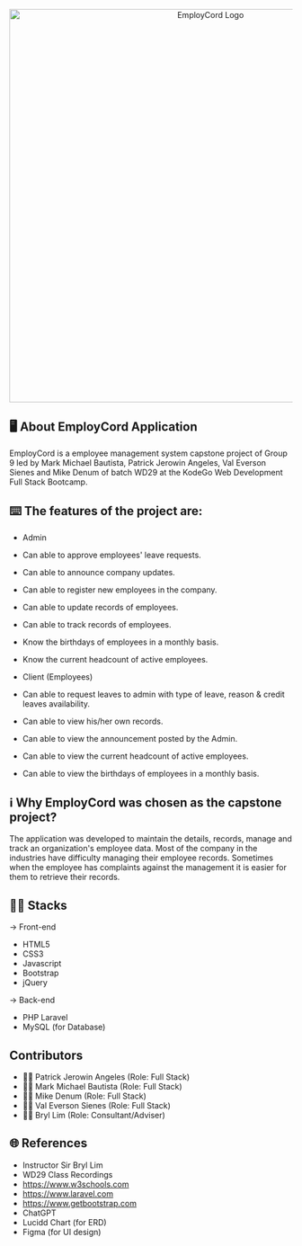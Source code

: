 <p align="center"><a href="https://employcord.kodego.online" target="_blank"><img src="https://i.ibb.co/RDTD95Z/logo.png" width="700" alt="EmployCord Logo"></a></p>

<p align="center">

</p>

## 🖥️ About EmployCord Application

EmployCord is a employee management system capstone project of Group 9 led by Mark Michael Bautista, Patrick Jerowin Angeles, Val Everson Sienes and Mike Denum of batch WD29 at the KodeGo Web Development Full Stack Bootcamp.

## ⌨️ The features of the project are:

- Admin
- Can able to approve employees' leave requests. 
- Can able to announce company updates.
- Can able to register new employees in the company.
- Can able to update records of employees.
- Can able to track records of employees. 
- Know the birthdays of employees in a monthly basis.
- Know the current headcount of active employees.

- Client (Employees)
- Can able to request leaves to admin with type of leave, reason & credit leaves availability.
- Can able to view his/her own records.
- Can able to view the announcement posted by the Admin.
- Can able to view the current headcount of active employees.
- Can able to view the birthdays of employees in a monthly basis.

## ℹ️ Why EmployCord was chosen as the capstone project?

The application was developed to maintain the details, records, manage and track an organization's employee data. Most of the company in the industries have difficulty managing their employee records. Sometimes when the employee has complaints against the management it is easier for them to retrieve their records.

## 👨‍💻 Stacks

-> Front-end
- HTML5
- CSS3
- Javascript
- Bootstrap
- jQuery

-> Back-end
- PHP Laravel
- MySQL (for Database)

## Contributors
- 👨‍💼 Patrick Jerowin Angeles (Role: Full Stack)
- 👨‍💼 Mark Michael Bautista (Role: Full Stack)
- 👨‍💼 Mike Denum (Role: Full Stack)
- 👨‍💼 Val Everson Sienes (Role: Full Stack)
- 🧑‍🏫 Bryl Lim (Role: Consultant/Adviser)

## 🌐 References
- Instructor Sir Bryl Lim
- WD29 Class Recordings
- https://www.w3schools.com
- https://www.laravel.com
- https://www.getbootstrap.com
- ChatGPT
- Lucidd Chart (for ERD)
- Figma (for UI design)

